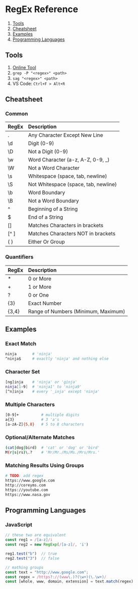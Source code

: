 # RegEx Reference
 1. [Tools](#tools)
 2. [Cheatsheet](#cheatsheet)
 3. [Examples](#examples)
 4. [Programming Languages](#programming-languages)

## Tools
 1. [Online Tool](https://regex101.com/)
 2. `grep -P "<regex>" <path>`
 3. `sag "<regex>" <path>`
 4. VS Code: `Ctrl+F > Alt+R`

## Cheatsheet
### Common
| RegEx | Description                           |
|:------|:--------------------------------------|
|  .    | Any Character Except New Line         |
|  \d   | Digit (0-9)                           |
|  \D   | Not a Digit (0-9)                     |
|  \w   | Word Character (a-z, A-Z, 0-9, _)     |
|  \W   | Not a Word Character                  |
|  \s   | Whitespace (space, tab, newline)      |
|  \S   | Not Whitespace (space, tab, newline)  |
|  \b   | Word Boundary                         |
|  \B   | Not a Word Boundary                   |
|  ^    | Beginning of a String                 |
|  $    | End of a String                       |
|  []   | Matches Characters in brackets        |
|  [^ ] | Matches Characters NOT in brackets    |
|  ( )  | Either Or Group                       |

### Quantifiers
 | RegEx  | Description                         |    
 |:-------|:------------------------------------|  
 |  *     | 0 or More                           |
 |  +     | 1 or More                           |
 |  ?     | 0 or One                            |
 |  {3}   | Exact Number                        |
 |  {3,4} | Range of Numbers (Minimum, Maximum) |

## Examples
### Exact Match
```sh
ninja       # 'ninja'
^ninja$     # exactly 'ninja' and nothing else
```

### Character Set
``` sh
[ng]inja    # 'ninja' or 'ginja'
ninja[1-9]  # 'ninja1' to 'ninja9'
[^n]inja    # every '_inja' except 'ninja'
```

### Multiple Characters
``` sh
[0-9]+          # multiple digits
a{3}            # 3 'a's
[a-zA-Z]{5,8}   # 5 to 8 characters
```

### Optional/Alternate Matches
``` sh
(cat|dog|bird)  # 'cat' or 'dog' or 'bird'
M(r|s|rs)\.?    # 'Mr/Mr./Ms/Ms./Mrs/Mrs.'
```

### Matching Results Using Groups
``` sh
# TODO: add regex
https://www.google.com
http://coreyms.com
https://youtube.com
https://www.nasa.gov
```

## Programming Languages
### JavaScript
``` javascript
// these two are equivalent
const reg1 = /[a-z]/i
const reg2 = new RegExp(/[a-z]/, 'i')

reg1.test("b")  // true
reg2.test("3")  // false

// mathing groups
const text = "http://www.google.com";
const regex = /https?://(www\.)?(\w+)(\.\w+)/
const [whole, www, domain, extension] = text.match(regex)
```
